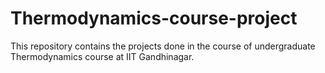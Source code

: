 # Thermodynamics-course-project
This repository contains the projects done in the course of undergraduate Thermodynamics course at IIT Gandhinagar. 
